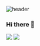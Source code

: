 <!--
### Hi there 👋
-->

![header](https://capsule-render.vercel.app/api?type=venom&color=0:8af024,100:0d8f09&fontColor=000000&height=200&section=header&text=Heejin's%20Space&fontSize=80&stroke=8af024)

### Hi there 👋

<a href="#none" target="_blank"><img src="https://img.shields.io/badge/Python?style=square&logo=python&logoColor=3776AB"/></a>
<a href="#none" target="_blank"><img src="https://img.shields.io/badge/PyTorch?style=square&logo=pytorch&logoColor=EE4C2C"/></a>

<!--
**juliet13579/juliet13579** is a ✨ _special_ ✨ repository because its `README.md` (this file) appears on your GitHub profile.

Here are some ideas to get you started:

- 🔭 I’m currently working on ...
- 🌱 I’m currently learning ...
- 👯 I’m looking to collaborate on ...
- 🤔 I’m looking for help with ...
- 💬 Ask me about ...
- 📫 How to reach me: ...
- 😄 Pronouns: ...
- ⚡ Fun fact: ...
-->
